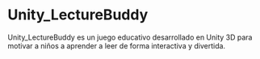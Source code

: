 # Unity_LectureBuddy
Unity_LectureBuddy es un juego educativo desarrollado en Unity 3D para motivar a niños a aprender a leer de forma interactiva y divertida.
